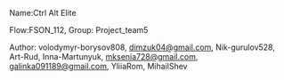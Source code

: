 Name:Ctrl Alt Elite

Flow:FSON_112, Group: Project_team5

Author: volodymyr-borysov808, dimzuk04@gmail.com, Nik-gurulov528, Art-Rud,
Inna-Martunyuk, mksenia728@gmail.com, galinka091189@gmail.com, YliiaRom,
MihailShev

